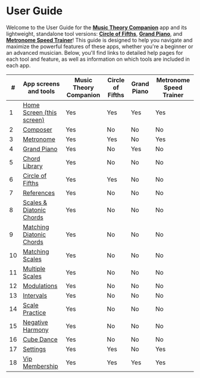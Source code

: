 # User Guide
Welcome to the User Guide for the [**Music Theory Companion**](https://play.google.com/store/apps/details?id=app.pg.scalechordprogression) app and its lightweight, standalone tool versions: [**Circle of Fifths**](https://play.google.com/store/apps/details?id=app.pg.circleoffifths), [**Grand Piano**](https://play.google.com/store/apps/details?id=app.pg.grandpiano), and [**Metronome Speed Trainer**](https://play.google.com/store/apps/details?id=app.pg.simplemetronome)! This guide is designed to help you navigate and maximize the powerful features of these apps, whether you're a beginner or an advanced musician. Below, you'll find links to detailed help pages for each tool and feature, as well as information on which tools are included in each app.

| #  | App screens and tools                            | Music Theory Companion | Circle of Fifths | Grand Piano | Metronome Speed Trainer |
| -- | ------------------------------------------------ | ---------------------- | ---------------- | ----------- | ----------------------- |
| 1  | [Home Screen (this screen)](home.md)             | Yes                    | Yes              | Yes         | Yes                     |
| 2  | [Composer](composer.md)                          | Yes                    | No               | No          | No                      |
| 3  | [Metronome](metronome.md)                        | Yes                    | Yes              | No          | Yes                     |
| 4  | [Grand Piano](piano.md)                          | Yes                    | No               | Yes         | No                      |
| 5  | [Chord Library](chord_library.md)                | Yes                    | No               | No          | No                      |
| 6  | [Circle of Fifths](circle_of_fifth.md)           | Yes                    | Yes              | No          | No                      |
| 7  | [References](reference.md)                       | Yes                    | No               | No          | No                      |
| 8  | [Scales & Diatonic Chords](scales_and_chords.md) | Yes                    | No               | No          | No                      |
| 9  | [Matching Diatonic Chords](matching_chords.md)   | Yes                    | No               | No          | No                      |
| 10 | [Matching Scales](matching_scales.md)            | Yes                    | No               | No          | No                      |
| 11 | [Multiple Scales](multi_scales.md)               | Yes                    | No               | No          | No                      |
| 12 | [Modulations](modulations.md)                    | Yes                    | No               | No          | No                      |
| 13 | [Intervals](intervals.md)                        | Yes                    | No               | No          | No                      |
| 14 | [Scale Practice](scale_practice.md)              | Yes                    | No               | No          | No                      |
| 15 | [Negative Harmony](negative_harmony.md)          | Yes                    | No               | No          | No                      |
| 16 | [Cube Dance](cube_dance.md)                      | Yes                    | No               | No          | No                      |
| 17 | [Settings](settings.md)                          | Yes                    | Yes              | No          | Yes                     |
| 18 | [Vip Membership](subscription.md)                | Yes                    | Yes              | Yes         | Yes                     |

<!--Music Theory Concepts-->
